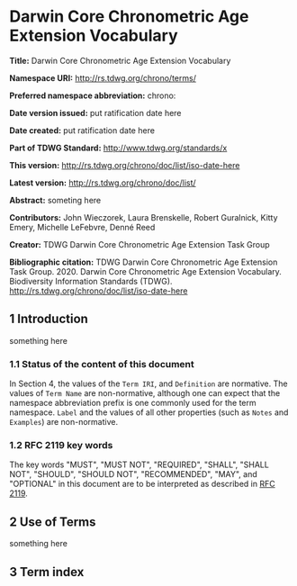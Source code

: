 # Darwin Core Chronometric Age Extension Vocabulary

**Title:**  Darwin Core Chronometric Age Extension Vocabulary

**Namespace URI:** http://rs.tdwg.org/chrono/terms/

**Preferred namespace abbreviation:** chrono:

**Date version issued:** put ratification date here

**Date created:** put ratification date here

**Part of TDWG Standard:** http://www.tdwg.org/standards/x

**This version:** http://rs.tdwg.org/chrono/doc/list/iso-date-here

**Latest version:** http://rs.tdwg.org/chrono/doc/list/

**Abstract:** someting here

**Contributors:** John Wieczorek, Laura Brenskelle, Robert Guralnick, Kitty Emery, Michelle LeFebvre, Denné Reed

**Creator:** TDWG Darwin Core Chronometric Age Extension Task Group

**Bibliographic citation:** TDWG Darwin Core Chronometric Age Extension Task Group. 2020. Darwin Core Chronometric Age Extension Vocabulary. Biodiversity Information Standards (TDWG). <http://rs.tdwg.org/chrono/doc/list/iso-date-here>


## 1 Introduction

something here

### 1.1 Status of the content of this document

In Section 4, the values of the `Term IRI`, and `Definition` are normative. The values of `Term Name` are non-normative, although one can expect that the namespace abbreviation prefix is one commonly used for the term namespace.  `Label` and the values of all other properties (such as `Notes` and `Examples`) are non-normative.

### 1.2 RFC 2119 key words
The key words "MUST", "MUST NOT", "REQUIRED", "SHALL", "SHALL NOT", "SHOULD", "SHOULD NOT", "RECOMMENDED", "MAY", and "OPTIONAL" in this document are to be interpreted as described in [RFC 2119](https://tools.ietf.org/html/rfc2119).

## 2 Use of Terms

something here

## 3 Term index
